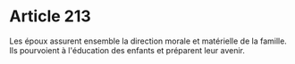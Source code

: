 # Article 213

Les époux assurent ensemble la direction morale et matérielle de la famille. Ils pourvoient à l'éducation des enfants et préparent leur avenir.
